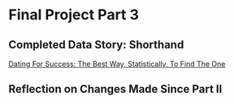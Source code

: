 # Final Project Part 3

## Completed Data Story: Shorthand

[Dating For Success: The Best Way, Statistically, To Find The One](https://carnegiemellon.shorthandstories.com/dating-for-success/index.html)

## Reflection on Changes Made Since Part II





